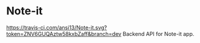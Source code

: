 # Note-it
https://travis-ci.com/ansi13/Note-it.svg?token=ZNV6GUQAztw58kxbZaff&branch=dev
Backend API for Note-it app.
